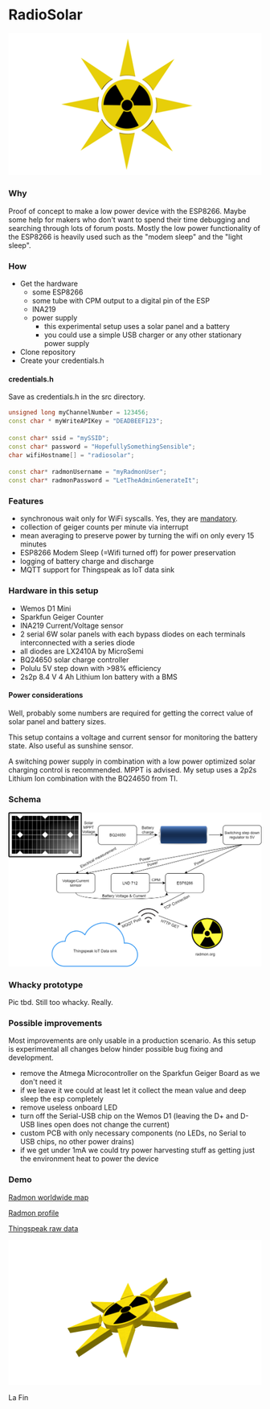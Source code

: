 # RadioSolar

![](doc/logo.png?raw=true)

### Why

Proof of concept to make a low power device with the ESP8266.
Maybe some help for makers who don't want to spend their time debugging and searching through 
lots of forum posts.
Mostly the low power functionality of the ESP8266 is heavily used such as the "modem sleep" and the "light sleep".

### How

+ Get the hardware
  + some ESP8266
  + some tube with CPM output to a digital pin of the ESP
  + INA219
  + power supply
    + this experimental setup uses a solar panel and a battery
    + you could use a simple USB charger or any other stationary power supply
+ Clone repository
+ Create your credentials.h

#### credentials.h

Save as credentials.h in the src directory.

```cpp
unsigned long myChannelNumber = 123456;
const char * myWriteAPIKey = "DEADBEEF123";

const char* ssid = "mySSID";
const char* password = "HopefullySomethingSensible";
char wifiHostname[] = "radiosolar";

const char* radmonUsername = "myRadmonUser";
const char* radmonPassword = "LetTheAdminGenerateIt";
```

### Features

+ synchronous wait only for WiFi syscalls. Yes, they are [mandatory](http://www.esp8266.com/viewtopic.php?p=38984&sid=e092a19d9806be5b6415ccd3439251ec#p38984).
+ collection of geiger counts per minute via interrupt
+ mean averaging to preserve power by turning the wifi on only every 15 minutes
+ ESP8266 Modem Sleep (=Wifi turned off) for power preservation
+ logging of battery charge and discharge
+ MQTT support for Thingspeak as IoT data sink

### Hardware in this setup

+ Wemos D1 Mini
+ Sparkfun Geiger Counter
+ INA219 Current/Voltage sensor
+ 2 serial 6W solar panels with each bypass diodes on each terminals interconnected with a series diode
+ all diodes are LX2410A by MicroSemi
+ BQ24650 solar charge controller
+ Polulu 5V step down with >98% efficiency
+ 2s2p 8.4 V 4 Ah Lithium Ion battery with a BMS

#### Power considerations

Well, probably some numbers are required for getting the correct value of solar panel and battery sizes.

This setup contains a voltage and current sensor for monitoring the battery state. Also useful as sunshine sensor.

A switching power supply in combination with a low power optimized solar charging control is recommended. MPPT is 
advised. My setup uses a 2p2s Lithium Ion combination with the BQ24650 from TI.

### Schema

![](doc/schema.png?raw=true)

### Whacky prototype

Pic tbd. Still too whacky. Really.

### Possible improvements

Most improvements are only usable in a production scenario. As this setup is experimental all 
changes below hinder possible bug fixing and development.

+ remove the Atmega Microcontroller on the Sparkfun Geiger Board as we don't need it
+ if we leave it we could at least let it collect the mean value and deep sleep the esp completely
+ remove useless onboard LED
+ turn off the Serial-USB chip on the Wemos D1 (leaving the D+ and D- USB lines open does not change the current)
+ custom PCB with only necessary components (no LEDs, no Serial to USB chips, no other power drains)
+ if we get under 1mA we could try power harvesting stuff as getting just the environment heat to power the device

### Demo

[Radmon worldwide map](http://radmon.org/)

[Radmon profile](http://www.radmon.org/radmon.php?function=showuserpage&user=clms)

[Thingspeak raw data](https://thingspeak.com/channels/305931)

![](doc/logoEnd.png?raw=true)

La Fin